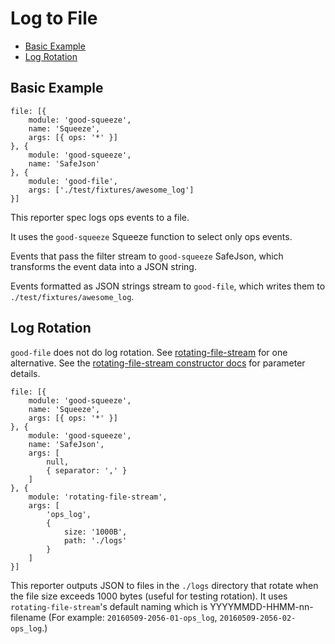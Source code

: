 # Log to File

- [Basic Example](#basic-example)
- [Log Rotation](#log-rotation)

## Basic Example

```
file: [{
    module: 'good-squeeze',
    name: 'Squeeze',
    args: [{ ops: '*' }]
}, {
    module: 'good-squeeze',
    name: 'SafeJson'
}, {
    module: 'good-file',
    args: ['./test/fixtures/awesome_log']
}]
```

This reporter spec logs ops events to a file.

It uses the `good-squeeze` Squeeze function to select only ops events.

Events that pass the filter stream to `good-squeeze` SafeJson, which transforms the event data into a JSON string.

Events formatted as JSON strings stream to `good-file`, which writes them to `./test/fixtures/awesome_log`.

## Log Rotation

`good-file` does not do log rotation. See [rotating-file-stream](https://github.com/iccicci/rotating-file-stream) for one alternative. See the [rotating-file-stream constructor docs](https://github.com/iccicci/rotating-file-stream#new-rotatingfilestreamfilename-options) for parameter details.

```
file: [{
    module: 'good-squeeze',
    name: 'Squeeze',
    args: [{ ops: '*' }]
}, {
    module: 'good-squeeze',
    name: 'SafeJson',
    args: [
        null,
        { separator: ',' }
    ]
}, {
    module: 'rotating-file-stream',
    args: [
        'ops_log',
        {
            size: '1000B',
            path: './logs'
        }
    ]
}]
```

This reporter outputs JSON to files in the `./logs` directory that rotate when the file size exceeds 1000 bytes (useful for testing rotation). It uses `rotating-file-stream`'s default naming which is YYYYMMDD-HHMM-nn-filename (For example: `20160509-2056-01-ops_log`, `20160509-2056-02-ops_log`.)